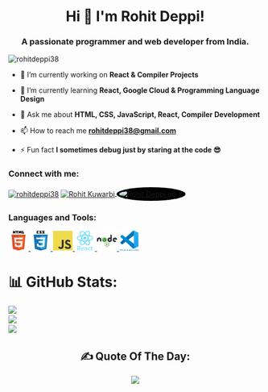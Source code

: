 <h1 align="center">Hi 👋 I'm Rohit Deppi!</h1>
<h3 align="center">A passionate programmer and web developer from India.</h3>

<p align="left"> 
  <img src="https://komarev.com/ghpvc/?username=rohitdeppi38&label=Profile%20views&color=0e75b6&style=for-the-badge" alt="rohitdeppi38" /> 
</p>

- 🔭 I’m currently working on **React & Compiler Projects**

- 🌱 I’m currently learning **React, Google Cloud & Programming Language Design**

- 💬 Ask me about **HTML, CSS, JavaScript, React, Compiler Development**

- 📫 How to reach me **rohitdeppi38@gmail.com**

- ⚡ Fun fact **I sometimes debug just by staring at the code 😎**

<h3 align="left">Connect with me:</h3>
<p align="left">
<a href="https://github.com/rohitdeppi38" target="blank"><img align="center" src="https://raw.githubusercontent.com/rahuldkjain/github-profile-readme-generator/master/src/images/icons/Social/github.svg" alt="rohitdeppi38" height="30" width="40" /></a>
<a href="https://www.linkedin.com/in/rohit-kuwarbi" target="_blank">
  <img align="center" src="https://cdn.jsdelivr.net/gh/devicons/devicon/icons/linkedin/linkedin-original.svg" alt="Rohit Kuwarbi" height="30" width="40" />
</a>
<a href="https://x.com/rohitdeppi38" target="_blank">
  <img align="center" src="https://upload.wikimedia.org/wikipedia/commons/9/95/Twitter_X_icon.svg" alt="Rohit Deppi on X" height="30" width="30" style="border-radius:50%; background-color:black; padding:5px;" />
</a>



</p>

<h3 align="left">Languages and Tools:</h3>
<p align="left">
  <a href="https://www.w3.org/html/" target="_blank" rel="noreferrer">
    <img src="https://raw.githubusercontent.com/devicons/devicon/master/icons/html5/html5-original-wordmark.svg" alt="html5" width="40" height="40"/> 
  </a>
  <a href="https://www.w3schools.com/css/" target="_blank" rel="noreferrer"> 
    <img src="https://raw.githubusercontent.com/devicons/devicon/master/icons/css3/css3-original-wordmark.svg" alt="css3" width="40" height="40"/> 
  </a>
  <a href="https://developer.mozilla.org/en-US/docs/Web/JavaScript" target="_blank" rel="noreferrer"> 
    <img src="https://raw.githubusercontent.com/devicons/devicon/master/icons/javascript/javascript-original.svg" alt="javascript" width="40" height="40"/> 
  </a>
  <a href="https://react.dev/" target="_blank" rel="noreferrer"> 
    <img src="https://raw.githubusercontent.com/devicons/devicon/master/icons/react/react-original-wordmark.svg" alt="react" width="40" height="40"/> 
  </a>
  <a href="https://nodejs.org" target="_blank" rel="noreferrer"> 
    <img src="https://raw.githubusercontent.com/devicons/devicon/master/icons/nodejs/nodejs-original-wordmark.svg" alt="nodejs" width="40" height="40"/> 
  </a>
  <a href="https://code.visualstudio.com/" target="_blank" rel="noreferrer"> 
    <img src="https://raw.githubusercontent.com/devicons/devicon/master/icons/vscode/vscode-original-wordmark.svg" alt="vscode" width="40" height="40"/> 
  </a>
</p>

# 📊 GitHub Stats:
![](https://github-readme-stats.vercel.app/api?username=rohitdeppi38&theme=dark&hide_border=false&include_all_commits=false&count_private=false)<br/>
![](https://github-readme-streak-stats.herokuapp.com/?user=rohitdeppi38&theme=dark&hide_border=false)<br/>
![](https://github-readme-stats.vercel.app/api/top-langs/?username=rohitdeppi38&theme=dark&hide_border=false&include_all_commits=false&count_private=false&layout=compact)

<div align="center"> 
  <h2>✍️ Quote Of The Day:</h2>
  <img src="https://quotes-github-readme.vercel.app/api?type=horizontal&theme=radical">
</div>
